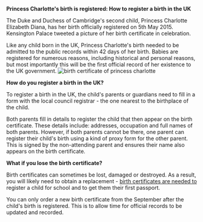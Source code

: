 **Princess Charlotte's birth is registered: How to register a birth in the UK**

The Duke and Duchess of Cambridge's second child, Princess Charlotte Elizabeth Diana, has her birth officially registered on 5th May 2015. Kensington Palace tweeted a picture of her birth certificate in celebration.

Like any child born in the UK, Princess Charlotte's birth needed to be admitted to the public records within 42 days of her birth. Babies are registered for numerous reasons, including historical and personal reasons, but most importantly this will be the first official record of her existence to the UK government.
![birth certificate of princess charlotte](/images/birth-certificate-of-charlotte.jpg)

**How do you register a birth in the UK?**

To register a birth in the UK, the child's parents or guardians need to fill in a form with the local council registrar - the one nearest to the birthplace of the child.

Both parents fill in details to register the child that then appear on the birth certificate. These details include: addresses, occupation and full names of both parents. However, if both parents cannot be there, one parent can register their child's birth using a kind of proxy form for the other parent. This is signed by the non-attending parent and ensures their name also appears on the birth certificate.

**What if you lose the birth certificate?**

Birth certificates can sometimes be lost, damaged or destroyed. As a result, you will likely need to obtain a replacement - [birth certificates are needed to](https://www.simplycertificate.co.uk/blog/what-do-i-need-a-birth-certificate-for) register a child for school and to get them their first passport.

You can only order a new birth certificate from the September after the child's birth is registered. This is to allow time for official records to be updated and recorded.